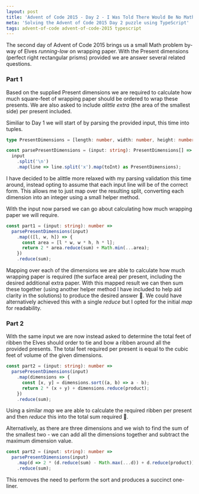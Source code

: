 ```yaml
---
layout: post
title: 'Advent of Code 2015 - Day 2 - I Was Told There Would Be No Math'
meta: 'Solving the Advent of Code 2015 Day 2 puzzle using TypeScript'
tags: advent-of-code advent-of-code-2015 typescript
---
```


The second day of Advent of Code 2015 brings us a small Math problem by-way of Elves _running-low_ on wrapping paper.
With the Present dimensions (perfect right rectangular prisms) provided we are answer several related questions.

<!--more-->

### Part 1

Based on the supplied Present dimensions we are required to calculate how much square-feet of wrapping paper should be ordered to wrap these presents.
We are also asked to include _alittle extra_ (the area of the smallest side) per present included.

Similiar to Day 1 we will start of by parsing the provided input, this time into tuples.

```typescript
type PresentDimensions = [length: number, width: number, height: number];

const parsePresentDimensions = (input: string): PresentDimensions[] =>
  input
    .split('\n')
    .map(line => line.split('x').map(toInt) as PresentDimensions);
```

I have decided to be alittle more relaxed with my parsing validation this time around, instead opting to assume that each input line will be of the correct form.
This allows me to just map over the resulting split, converting each dimension into an integer using a small helper method.

With the input now parsed we can go about calculating how much wrapping paper we will require.

```typescript
const part1 = (input: string): number =>
  parsePresentDimensions(input)
    .map(([l, w, h]) => {
      const area = [l * w, w * h, h * l];
      return 2 * area.reduce(sum) + Math.min(...area);
    })
    .reduce(sum);
```

Mapping over each of the dimensions we are able to calculate how much wrapping paper is required (the surface area) per present, including the desired additional extra paper.
With this mapped result we can then sum these together (using another helper method I have included to help aid clarity in the solutions) to produce the desired answer 🌟.
We could have alternatively achieved this with a single _reduce_ but I opted for the initial _map_ for readability.

### Part 2

With the same input we are now instead asked to determine the total feet of ribben the Elves should order to tie and bow a ribben around all the provided presents.
The total feet required per present is equal to the cubic feet of volume of the given dimensions.

```typescript
const part2 = (input: string): number =>
  parsePresentDimensions(input)
    .map(dimensions => {
      const [x, y] = dimensions.sort((a, b) => a - b);
      return 2 * (x + y) + dimensions.reduce(product);
    })
    .reduce(sum);
```

Using a similar _map_ we are able to calculate the required ribben per present and then _reduce_ this into the total sum required 🌟.

Alternatively, as there are three dimensions and we wish to find the sum of the smallest two - we can add all the dimensions together and subtract the maximum dimension value.

```typescript
const part2 = (input: string): number =>
  parsePresentDimensions(input)
    .map(d => 2 * (d.reduce(sum) - Math.max(...d)) + d.reduce(product))
    .reduce(sum);
```

This removes the need to perform the sort and produces a succinct one-liner.
